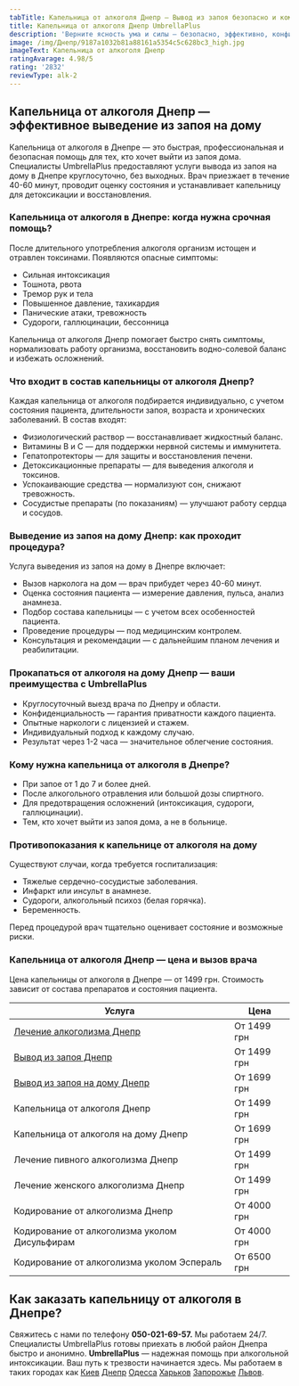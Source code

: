 ```yaml
---
tabTitle: Капельница от алкоголя Днепр — Вывод из запоя безопасно и комфортно
title: Капельница от алкоголя Днепр UmbrellaPlus
description: 'Верните ясность ума и силы — безопасно, эффективно, конфиденциально!'
image: /img/Днепр/9187a1032b81a88161a5354c5c628bc3_high.jpg
imageText: Капельница от алкоголя Днепр
ratingAvarage: 4.98/5
rating: '2832'
reviewType: alk-2
---
```


## Капельница от алкоголя Днепр — эффективное выведение из запоя на дому

Капельница от алкоголя в Днепре — это быстрая, профессиональная и безопасная помощь для тех, кто хочет выйти из запоя дома. Специалисты UmbrellaPlus предоставляют услуги вывода из запоя на дому в Днепре круглосуточно, без выходных. Врач приезжает в течение 40-60 минут, проводит оценку состояния и устанавливает капельницу для детоксикации и восстановления.

### Капельница от алкоголя в Днепре: когда нужна срочная помощь?

После длительного употребления алкоголя организм истощен и отравлен токсинами. Появляются опасные симптомы:

* Сильная интоксикация
* Тошнота, рвота
* Тремор рук и тела
* Повышенное давление, тахикардия
* Панические атаки, тревожность
* Судороги, галлюцинации, бессонница

Капельница от алкоголя Днепр помогает быстро снять симптомы, нормализовать работу организма, восстановить водно-солевой баланс и избежать осложнений.

### Что входит в состав капельницы от алкоголя Днепр?

Каждая капельница от алкоголя подбирается индивидуально, с учетом состояния пациента, длительности запоя, возраста и хронических заболеваний. В состав входят:

* Физиологический раствор — восстанавливает жидкостный баланс.
* Витамины B и C — для поддержки нервной системы и иммунитета.
* Гепатопротекторы — для защиты и восстановления печени.
* Детоксикационные препараты — для выведения алкоголя и токсинов.
* Успокаивающие средства — нормализуют сон, снижают тревожность.
* Сосудистые препараты (по показаниям) — улучшают работу сердца и сосудов.

### Выведение из запоя на дому Днепр: как проходит процедура?

Услуга выведения из запоя на дому в Днепре включает:

* Вызов нарколога на дом — врач прибудет через 40-60 минут.
* Оценка состояния пациента — измерение давления, пульса, анализ анамнеза.
* Подбор состава капельницы — с учетом всех особенностей пациента.
* Проведение процедуры — под медицинским контролем.
* Консультация и рекомендации — с дальнейшим планом лечения и реабилитации.

### Прокапаться от алкоголя на дому Днепр — ваши преимущества с UmbrellaPlus

* Круглосуточный выезд врача по Днепру и области.
* Конфиденциальность — гарантия приватности каждого пациента.
* Опытные наркологи с лицензией и стажем.
* Индивидуальный подход к каждому случаю.
* Результат через 1-2 часа — значительное облегчение состояния.

### Кому нужна капельница от алкоголя в Днепре?

* При запое от 1 до 7 и более дней.
* После алкогольного отравления или большой дозы спиртного.
* Для предотвращения осложнений (интоксикация, судороги, галлюцинации).
* Тем, кто хочет выйти из запоя дома, а не в больнице.

### Противопоказания к капельнице от алкоголя на дому

Существуют случаи, когда требуется госпитализация:

* Тяжелые сердечно-сосудистые заболевания.
* Инфаркт или инсульт в анамнезе.
* Судороги, алкогольный психоз (белая горячка).
* Беременность.

Перед процедурой врач тщательно оценивает состояние и возможные риски.

### Капельница от алкоголя Днепр — цена и вызов врача

Цена капельницы от алкоголя в Днепре — от 1499 грн. Стоимость зависит от состава препаратов и состояния пациента.

| Услуга                                                                                            | Цена        |
| ------------------------------------------------------------------------------------------------- | ----------- |
| [Лечение алкоголизма Днепр](https://umbrella-plus.com.ua/dnepr/lechenie-alkogolizma-dnepr/)       | От 1499 грн |
| [Вывод из запоя Днепр](https://umbrella-plus.com.ua/dnepr/vivod-iz-zapoia-dnepr/)                 | От 1499 грн |
| [Вывод из запоя на дому Днепр](https://umbrella-plus.com.ua/dnepr/vivod-iz-zapoia-na-domy-dnepr/) | От 1699 грн |
| Капельница от алкоголя Днепр                                                                      | От 1499 грн |
| Капельница от алкоголя на дому Днепр                                                              | От 1699 грн |
| Лечение пивного алкоголизма Днепр                                                                 | От 1499 грн |
| Лечение женского алкоголизма Днепр                                                                | От 1499 грн |
| Кодирование от алкоголизма Днепр                                                                  | От 4000 грн |
| Кодирование от алкоголизма уколом Дисульфирам                                                     | От 4000 грн |
| Кодирование от алкоголизма уколом Эспераль                                                        | От 6500 грн |

## Как заказать капельницу от алкоголя в Днепре?

Свяжитесь с нами по телефону **050-021-69-57.** Мы работаем 24/7.
Специалисты UmbrellaPlus готовы приехать в любой район Днепра быстро и анонимно.
**UmbrellaPlus** — надежная помощь при алкогольной интоксикации. Ваш путь к трезвости начинается здесь.
Мы работаем в таких городах как [Киев](https://umbrella-plus.com.ua/kiev/) [Днепр](https://umbrella-plus.com.ua/dnepr/) [Одесса](https://umbrella-plus.com.ua/lechenie-alc/) [Харьков](https://umbrella-plus.com.ua/kharkiv/) [Запорожье](https://umbrella-plus.com.ua/zaporozie/) [Львов](https://umbrella-plus.com.ua/lviv/).
